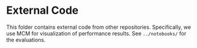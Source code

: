# External Code
This folder contains external code from other repositories. Specifically, we use MCM for visualization of performance results. See `../notebooks/` for the evaluations.